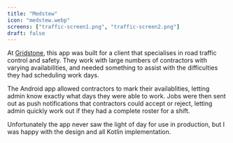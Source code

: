 ```yaml
---
title: "Medstew"
icon: "medstew.webp"
screens: ["traffic-screen1.png", "traffic-screen2.png"]
draft: false
---
```


At [Gridstone](https://gridstone.com.au), this app was built for a client
that specialises in road traffic control and safety. They work with large
numbers of contractors with varying availabilities, and needed something
to assist with the difficulties they had scheduling work days.

The Android app allowed contractors to mark their availablities, letting admin
know exactly what days they were able to work. Jobs were then sent out as push
notifications that contractors could accept or reject, letting admin quickly
work out if they had a complete roster for a shift.

Unfortunately the app never saw the light of day for use in production, but I
was happy with the design and all Kotlin implementation.
